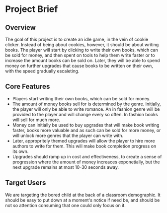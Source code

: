 # Project Brief

## Overview

The goal of this project is to create an idle game, in the vein of cookie clicker. Instead of being about cookies, however, it should be about writing books. The player will start by clicking to write their own books, which can be sold for money, and then spent on tools to help them write faster or to increase the amount books can be sold on. Later, they will be able to spend money on further upgrades that cause books to be written on their own, with the speed gradually escaleting.

## Core Features

-   Players start writing their own books, which can be sold for money.
-   The amount of money books sell for is determined by the genre. Initially, the player will only be able to write romance. An in fashion genre will be provided to the player and will change every so often. In fashion books will sell for much more.
-   Money can initially be used to buy upgrades that will make book writing faster, books more valuable and as such can be sold for more money, or will unlock more genres that the player can write with.
-   Later, appropritely themed upgrades will allow the player to hire more authors to write for them. This will make book completion progress on its own.
-   Upgrades should ramp up in cost and effectiveness, to create a sense of progression where the amount of money increaces exponetially, but the next upgrade remains at most 10-30 seconds away.

## Target Users

We are targeting the bored child at the back of a classroom demographic. It should be easy to put down at a moment's notice if need be, and should be not so attention consuming that one could only focus on it.

